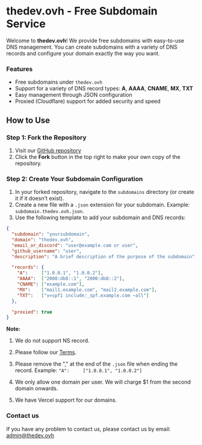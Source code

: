 # thedev.ovh - Free Subdomain Service

Welcome to **thedev.ovh**! We provide free subdomains with easy-to-use DNS management. You can create subdomains with a variety of DNS records and configure your domain exactly the way you want.

### Features
- Free subdomains under `thedev.ovh`
- Support for a variety of DNS record types: **A**, **AAAA**, **CNAME**, **MX**, **TXT**
- Easy management through JSON configuration
- Proxied (Cloudflare) support for added security and speed

## How to Use

### Step 1: Fork the Repository
1. Visit our [GitHub repository](https://github.com/thedev-ovh/register)
2. Click the **Fork** button in the top right to make your own copy of the repository.

### Step 2: Create Your Subdomain Configuration
1. In your forked repository, navigate to the `subdomains` directory (or create it if it doesn't exist).
2. Create a new file with a `.json` extension for your subdomain. Example: `subdomain.thedev.ovh.json`.
3. Use the following template to add your subdomain and DNS records:

```json
{
  "subdomain": "yoursubdomain",
  "domain": "thedev.ovh",
  "email_or_discord": "user@example.com or user",
  "github_username": "user",
  "description": "A brief description of the purpose of the subdomain",

  "records": {
    "A":     ["1.0.0.1", "1.0.0.2"],
    "AAAA":  ["2000:db8::1", "2000:db8::2"],
    "CNAME": ["example.com"],
    "MX":    ["mail1.example.com", "mail2.example.com"],
    "TXT":   ["v=spf1 include:_spf.example.com ~all"]
  },

  "proxied": true
}

```

**Note:**
1. We do not support NS record.
2. Please follow our [Terms](https://github.com/thedev-ovh/register/blob/main/TERMS.md).
3. Please remove the "," at the end of the `.json` file when ending the record. Example:
`"A":     ["1.0.0.1", "1.0.0.2"]`

4. We only allow one domain per user. We will charge $1 from the second domain onwards.
5. We have Vercel support for our domains.

### Contact us
If you have any problem to contact us, please contact us by email: admin@thedev.ovh